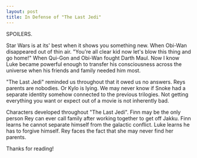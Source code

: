 ```yaml
---
layout: post
title: In Defense of "The Last Jedi"
---
```


SPOILERS.

Star Wars is at its' best when it shows you something new.
When Obi-Wan disappeared out of thin air.
"You're all clear kid now let's blow this thing and go home!"
When Qui-Gon and Obi-Wan fought Darth Maul.
Now I know Luke became powerful enough to transfer his consciousness across the universe when his friends and family needed him most.

"The Last Jedi" reminded us throughout that it owed us no answers.
Reys parents are nobodies. Or Kylo is lying.
We may never know if Snoke had a separate identity somehow connected to the previous trilogies.
Not getting everything you want or expect out of a movie is not inherently bad.

Characters developed throughout "The Last Jedi".
Finn may be the only person Rey can ever call family after working
together to get off Jakku.
Finn learns he cannot separate himself from the galactic conflict.
Luke learns he has to forgive himself.
Rey faces the fact that she may never find her parents.

Thanks for reading!
